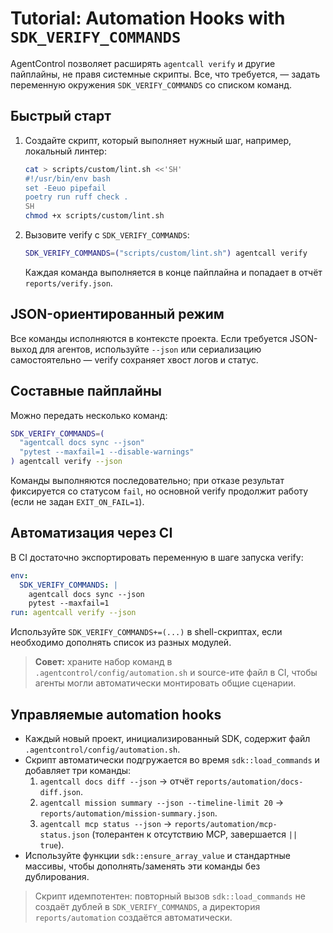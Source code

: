 # Tutorial: Automation Hooks with `SDK_VERIFY_COMMANDS`

AgentControl позволяет расширять `agentcall verify` и другие пайплайны, не правя системные скрипты. Все, что требуется, — задать переменную окружения `SDK_VERIFY_COMMANDS` со списком команд.

## Быстрый старт
1. Создайте скрипт, который выполняет нужный шаг, например, локальный линтер:
   ```bash
   cat > scripts/custom/lint.sh <<'SH'
   #!/usr/bin/env bash
   set -Eeuo pipefail
   poetry run ruff check .
   SH
   chmod +x scripts/custom/lint.sh
   ```
2. Вызовите verify с `SDK_VERIFY_COMMANDS`:
   ```bash
   SDK_VERIFY_COMMANDS=("scripts/custom/lint.sh") agentcall verify
   ```
   Каждая команда выполняется в конце пайплайна и попадает в отчёт `reports/verify.json`.

## JSON-ориентированный режим
Все команды исполняются в контексте проекта. Если требуется JSON-выход для агентов, используйте `--json` или сериализацию самостоятельно — verify сохраняет хвост логов и статус.

## Составные пайплайны
Можно передать несколько команд:
```bash
SDK_VERIFY_COMMANDS=(
  "agentcall docs sync --json"
  "pytest --maxfail=1 --disable-warnings"
) agentcall verify --json
```
Команды выполняются последовательно; при отказе результат фиксируется со статусом `fail`, но основной verify продолжит работу (если не задан `EXIT_ON_FAIL=1`).

## Автоматизация через CI
В CI достаточно экспортировать переменную в шаге запуска verify:
```yaml
env:
  SDK_VERIFY_COMMANDS: |
    agentcall docs sync --json
    pytest --maxfail=1
run: agentcall verify --json
```
Используйте `SDK_VERIFY_COMMANDS+=(...)` в shell-скриптах, если необходимо дополнять список из разных модулей.

> **Совет:** храните набор команд в `.agentcontrol/config/automation.sh` и source-ите файл в CI, чтобы агенты могли автоматически монтировать общие сценарии.

## Управляемые automation hooks
- Каждый новый проект, инициализированный SDK, содержит файл `.agentcontrol/config/automation.sh`.
- Скрипт автоматически подгружается во время `sdk::load_commands` и добавляет три команды:
  1. `agentcall docs diff --json` → отчёт `reports/automation/docs-diff.json`.
  2. `agentcall mission summary --json --timeline-limit 20` → `reports/automation/mission-summary.json`.
  3. `agentcall mcp status --json` → `reports/automation/mcp-status.json` (толерантен к отсутствию MCP, завершается `|| true`).
- Используйте функции `sdk::ensure_array_value` и стандартные массивы, чтобы дополнять/заменять эти команды без дублирования.

> Скрипт идемпотентен: повторный вызов `sdk::load_commands` не создаёт дублей в `SDK_VERIFY_COMMANDS`, а директория `reports/automation` создаётся автоматически.
